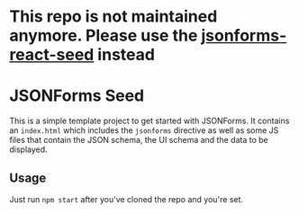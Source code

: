 # This repo is not maintained anymore. Please use the [jsonforms-react-seed](https://github.com/eclipsesource/jsonforms-react-seed) instead

# JSONForms Seed
This is a simple template project to get started with JSONForms.
It contains an `index.html` which includes the `jsonforms` directive as well as some JS files that contain the JSON schema, the UI schema and the data to be displayed.

## Usage
Just run `npm start` after you've cloned the repo and you're set.
